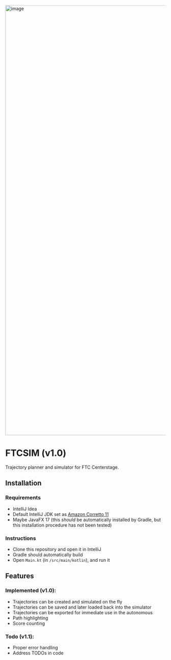 <img width="1352" alt="image" src="https://github.com/obround/ftcsim/assets/75817213/87095559-a8e4-4bc7-99e7-41e3f60f3ad2">


# FTCSIM (v1.0)
Trajectory planner and simulator for FTC Centerstage.

## Installation
### Requirements
- IntelliJ Idea
- Default IntelliJ JDK set as [Amazon Corretto 11](https://docs.aws.amazon.com/corretto/latest/corretto-11-ug/downloads-list.html)
- Maybe JavaFX 17 (this *should* be automatically installed by Gradle, but this installation procedure has not been tested)
### Instructions
- Clone this repository and open it in IntelliJ
- Gradle should automatically build
- Open `Main.kt` (in `/src/main/kotlin`), and run it


## Features
### Implemented (v1.0):
- Trajectories can be created and simulated on the fly
- Trajectories can be saved and later loaded back into the simulator
- Trajectories can be exported for immediate use in the autonomous
- Path highlighting
- Score counting

### Todo (v1.1):
- Proper error handling
- Address TODOs in code
